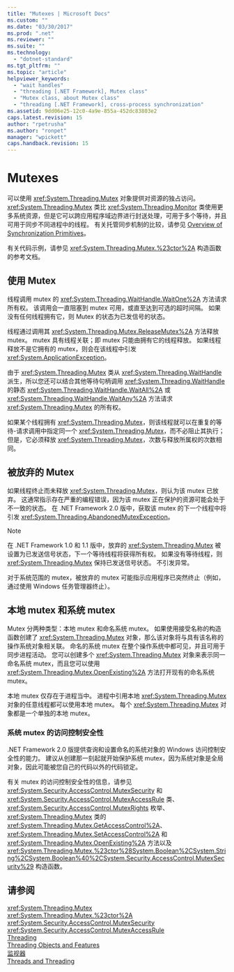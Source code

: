 ```yaml
---
title: "Mutexes | Microsoft Docs"
ms.custom: ""
ms.date: "03/30/2017"
ms.prod: ".net"
ms.reviewer: ""
ms.suite: ""
ms.technology: 
  - "dotnet-standard"
ms.tgt_pltfrm: ""
ms.topic: "article"
helpviewer_keywords: 
  - "wait handles"
  - "threading [.NET Framework], Mutex class"
  - "Mutex class, about Mutex class"
  - "threading [.NET Framework], cross-process synchronization"
ms.assetid: 9dd06e25-12c0-4a9e-855a-452dc83803e2
caps.latest.revision: 15
author: "rpetrusha"
ms.author: "ronpet"
manager: "wpickett"
caps.handback.revision: 15
---
```

# Mutexes
可以使用 <xref:System.Threading.Mutex> 对象提供对资源的独占访问。  <xref:System.Threading.Mutex> 类比 <xref:System.Threading.Monitor> 类使用更多系统资源，但是它可以跨应用程序域边界进行封送处理，可用于多个等待，并且可用于同步不同进程中的线程。  有关托管同步机制的比较，请参见 [Overview of Synchronization Primitives](../../../docs/standard/threading/overview-of-synchronization-primitives.md)。  
  
 有关代码示例，请参见 <xref:System.Threading.Mutex.%23ctor%2A> 构造函数的参考文档。  
  
## 使用 Mutex  
 线程调用 mutex 的 <xref:System.Threading.WaitHandle.WaitOne%2A> 方法请求所有权。  该调用会一直阻塞到 mutex 可用，或直至达到可选的超时间隔。  如果没有任何线程拥有它，则 Mutex 的状态为已发信号的状态。  
  
 线程通过调用其 <xref:System.Threading.Mutex.ReleaseMutex%2A> 方法释放 mutex。  mutex 具有线程关联；即 mutex 只能由拥有它的线程释放。  如果线程释放不是它拥有的 mutex，则会在该线程中引发 <xref:System.ApplicationException>。  
  
 由于 <xref:System.Threading.Mutex> 类从 <xref:System.Threading.WaitHandle> 派生，所以您还可以结合其他等待句柄调用 <xref:System.Threading.WaitHandle> 的静态 <xref:System.Threading.WaitHandle.WaitAll%2A> 或 <xref:System.Threading.WaitHandle.WaitAny%2A> 方法请求 <xref:System.Threading.Mutex> 的所有权。  
  
 如果某个线程拥有 <xref:System.Threading.Mutex>，则该线程就可以在重复的等待\-请求调用中指定同一个 <xref:System.Threading.Mutex>，而不必阻止其执行；但是，它必须释放 <xref:System.Threading.Mutex>，次数与释放所属权的次数相同。  
  
## 被放弃的 Mutex  
 如果线程终止而未释放 <xref:System.Threading.Mutex>，则认为该 mutex 已放弃。  这通常指示存在严重的编程错误，因为该 mutex 正在保护的资源可能会处于不一致的状态。  在 .NET Framework 2.0 版中，获取该 mutex 的下一个线程中将引发 <xref:System.Threading.AbandonedMutexException>。  
  
> [!NOTE]
>  在 .NET Framework 1.0 和 1.1 版中，放弃的 <xref:System.Threading.Mutex> 被设置为已发送信号状态，下一个等待线程将获得所有权。  如果没有等待线程，则 <xref:System.Threading.Mutex> 保持已发送信号状态。  不引发异常。  
  
 对于系统范围的 mutex，被放弃的 mutex 可能指示应用程序已突然终止（例如，通过使用 Windows 任务管理器终止）。  
  
## 本地 mutex 和系统 mutex  
 Mutex 分两种类型：本地 mutex 和命名系统 mutex。  如果使用接受名称的构造函数创建了 <xref:System.Threading.Mutex> 对象，那么该对象将与具有该名称的操作系统对象相关联。  命名的系统 mutex 在整个操作系统中都可见，并且可用于同步进程活动。  您可以创建多个 <xref:System.Threading.Mutex> 对象来表示同一命名系统 mutex，而且您可以使用 <xref:System.Threading.Mutex.OpenExisting%2A> 方法打开现有的命名系统 mutex。  
  
 本地 mutex 仅存在于进程当中。  进程中引用本地 <xref:System.Threading.Mutex> 对象的任意线程都可以使用本地 mutex。  每个 <xref:System.Threading.Mutex> 对象都是一个单独的本地 mutex。  
  
### 系统 mutex 的访问控制安全性  
 .NET Framework 2.0 版提供查询和设置命名的系统对象的 Windows 访问控制安全性的能力。  建议从创建那一刻起就开始保护系统 mutex，因为系统对象是全局对象，因此可能被您自己的代码以外的代码锁定。  
  
 有关 mutex 的访问控制安全性的信息，请参见 <xref:System.Security.AccessControl.MutexSecurity> 和 <xref:System.Security.AccessControl.MutexAccessRule> 类、<xref:System.Security.AccessControl.MutexRights> 枚举、<xref:System.Threading.Mutex> 类的 <xref:System.Threading.Mutex.GetAccessControl%2A>、<xref:System.Threading.Mutex.SetAccessControl%2A> 和 <xref:System.Threading.Mutex.OpenExisting%2A> 方法以及 <xref:System.Threading.Mutex.%23ctor%28System.Boolean%2CSystem.String%2CSystem.Boolean%40%2CSystem.Security.AccessControl.MutexSecurity%29> 构造函数。  
  
## 请参阅  
 <xref:System.Threading.Mutex>   
 <xref:System.Threading.Mutex.%23ctor%2A>   
 <xref:System.Security.AccessControl.MutexSecurity>   
 <xref:System.Security.AccessControl.MutexAccessRule>   
 [Threading](../../../docs/standard/threading/index.md)   
 [Threading Objects and Features](../../../docs/standard/threading/threading-objects-and-features.md)   
 [监视器](../Topic/Monitors.md)   
 [Threads and Threading](../../../docs/standard/threading/threads-and-threading.md)